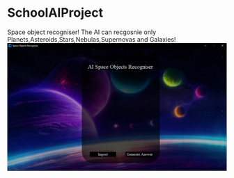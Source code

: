 # SchoolAIProject
Space object recogniser!
The AI can recgosnie only Planets,Asteroids,Stars,Nebulas,Supernovas and Galaxies!
![How the program looks like!](/readmeImage.png)
